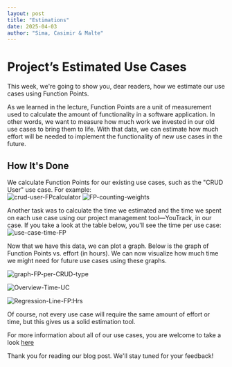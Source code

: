 ```yaml
---
layout: post
title: "Estimations"
date: 2025-04-03
author: "Sima, Casimir & Malte"
---
```


# Project’s Estimated Use Cases

This week, we're going to show you, dear readers, how we estimate our use cases using Function Points.

As we learned in the lecture, Function Points are a unit of measurement used to calculate the amount of functionality in a software application. In other words, we want to measure how much work we invested in our old use cases to bring them to life. With that data, we can estimate how much effort will be needed to implement the functionality of new use cases in the future.

## How It's Done

We calculate Function Points for our existing use cases, such as the "CRUD User" use case. For example:  
![crud-user-FPcalculator](/gardeningApp/assets/screenshots/crud-user.png)
![FP-counting-weights](/gardeningApp/assets/screenshots/FPtype.png)

Another task was to calculate the time we estimated and the time we spent on each use case using our project management tool—YouTrack, in our case. If you take a look at the table below, you'll see the time per use case:  
![use-case-time-FP](/gardeningApp/assets/screenshots/UC:time.png)

Now that we have this data, we can plot a graph. Below is the graph of Function Points vs. effort (in hours). We can now visualize how much time we might need for future use cases using these graphs.

![graph-FP-per-CRUD-type](/gardeningApp/assets/screenshots/Function-Points-per-CRUD-Type.png)

![Overview-Time-UC](/gardeningApp/assets/screenshots/Estimated-Actual-Hours-per-CRUD-Type.png)

![Regression-Line-FP:Hrs](/gardeningApp/assets/screenshots/regression-line.png)

Of course, not every use case will require the same amount of effort or time, but this gives us a solid estimation tool.

For more information about all of our use cases, you are welcome to take a look [here](https://docs.google.com/spreadsheets/d/1zhDBTgnGTWBvLu5q1kFAv1N_qjQokxEkWYAxWJZ2RKE/edit?usp=sharing)

Thank you for reading our blog post. We'll stay tuned for your feedback!
